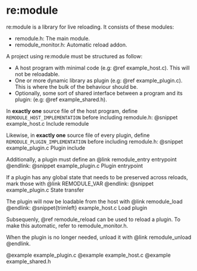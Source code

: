 # re:module

re:module is a library for live reloading.
It consists of these modules:

* remodule.h: The main module.
* remodule_monitor.h: Automatic reload addon.

A project using re:module must be structured as follow:

* A host program with minimal code (e.g: @ref example_host.c).
  This will not be reloadable.
* One or more dynamic library as plugin (e.g: @ref example_plugin.c).
  This is where the bulk of the behaviour should be.
* Optionally, some sort of shared interface between a program and its plugin: (e.g: @ref example_shared.h).

In **exactly one** source file of the host program, define `REMODULE_HOST_IMPLEMENTATION` before including remodule.h:
@snippet example_host.c Include remodule

Likewise, in **exactly one** source file of every plugin, define `REMODULE_PLUGIN_IMPLEMENTATION` before including remodule.h:
@snippet example_plugin.c Plugin include

Additionally, a plugin must define an @link remodule_entry entrypoint @endlink:
@snippet example_plugin.c Plugin entrypoint

If a plugin has any global state that needs to be preserved across reloads, mark those with @link REMODULE_VAR @endlink:
@snippet example_plugin.c State transfer

The plugin will now be loadable from the host with @link remodule_load @endlink:
@snippet{trimleft} example_host.c Load plugin

Subsequenly, @ref remodule_reload can be used to reload a plugin.
To make this automatic, refer to remodule_monitor.h.

When the plugin is no longer needed, unload it with @link remodule_unload @endlink.

@example example_plugin.c
@example example_host.c
@example example_shared.h
